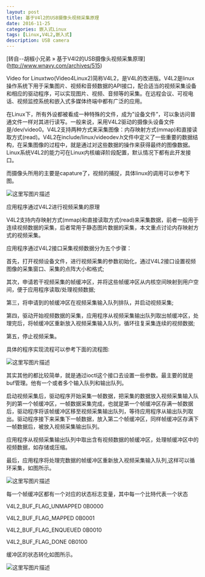 ```yaml
---
layout: post
title: 基于V4l2的USB摄像头视频采集原理
date: 2016-11-25
categories: 嵌入式Linux
tags: [Linux,V4L2,嵌入式]
description: USB camera
---
```


[转自--胡椒小兄弟 » 基于V4l2的USB摄像头视频采集原理] (http://www.wnavy.com/archives/515)

Video for Linuxtwo(Video4Linux2)简称V4L2，是V4L的改进版。V4L2是linux操作系统下用于采集图片、视频和音频数据的API接口，配合适当的视频采集设备和相应的驱动程序，可以实现图片、视频、音频等的采集。在远程会议、可视电话、视频监控系统和嵌入式多媒体终端中都有广泛的应用。

在Linux下，所有外设都被看成一种特殊的文件，成为”设备文件”，可以象访问普通文件一样对其进行读写。一般来说，采用V4L2驱动的摄像头设备文件是/dev/video0。V4L2支持两种方式来采集图像：内存映射方式(mmap)和直接读取方式(read)。V4L2在include/linux/videodev.h文件中定义了一些重要的数据结构，在采集图像的过程中，就是通过对这些数据的操作来获得最终的图像数据。Linux系统V4L2的能力可在Linux内核编译阶段配置，默认情况下都有此开发接口。

 而摄像头所用的主要是capature了，视频的捕捉，具体linux的调用可以参考下图。

![这里写图片描述](http://img.blog.csdn.net/20161128211947104)

应用程序通过V4L2进行视频采集的原理

V4L2支持内存映射方式(mmap)和直接读取方式(read)来采集数据，前者一般用于连续视频数据的采集，后者常用于静态图片数据的采集，本文重点讨论内存映射方式的视频采集。


应用程序通过V4L2接口采集视频数据分为五个步骤：

首先，打开视频设备文件，进行视频采集的参数初始化，通过V4L2接口设置视频图像的采集窗口、采集的点阵大小和格式;

其次，申请若干视频采集的帧缓冲区，并将这些帧缓冲区从内核空间映射到用户空间，便于应用程序读取/处理视频数据;

第三，将申请到的帧缓冲区在视频采集输入队列排队，并启动视频采集;

第四，驱动开始视频数据的采集，应用程序从视频采集输出队列取出帧缓冲区，处理完后，将帧缓冲区重新放入视频采集输入队列，循环往复采集连续的视频数据;

第五，停止视频采集。

具体的程序实现流程可以参考下面的流程图:

![这里写图片描述](http://img.blog.csdn.net/20161128212034130)


其实其他的都比较简单，就是通过ioctl这个接口去设置一些参数。最主要的就是buf管理。他有一个或者多个输入队列和输出队列。

启动视频采集后，驱动程序开始采集一帧数据，把采集的数据放入视频采集输入队列的第一个帧缓冲区，一帧数据采集完成，也就是第一个帧缓冲区存满一帧数据后，驱动程序将该帧缓冲区移至视频采集输出队列，等待应用程序从输出队列取出。驱动程序接下来采集下一帧数据，放入第二个帧缓冲区，同样帧缓冲区存满下一帧数据后，被放入视频采集输出队列。

应用程序从视频采集输出队列中取出含有视频数据的帧缓冲区，处理帧缓冲区中的视频数据，如存储或压缩。

最后，应用程序将处理完数据的帧缓冲区重新放入视频采集输入队列,这样可以循环采集，如图所示。

![这里写图片描述](http://img.blog.csdn.net/20161128212102778)

每一个帧缓冲区都有一个对应的状态标志变量，其中每一个比特代表一个状态

V4L2_BUF_FLAG_UNMAPPED 0B0000

V4L2_BUF_FLAG_MAPPED 0B0001

V4L2_BUF_FLAG_ENQUEUED 0B0010

V4L2_BUF_FLAG_DONE 0B0100

缓冲区的状态转化如图所示。

![这里写图片描述](http://img.blog.csdn.net/20161128212127747)


